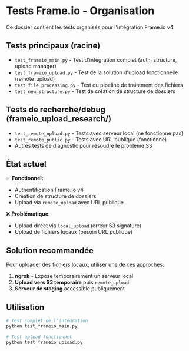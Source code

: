 # Tests Frame.io - Organisation

Ce dossier contient les tests organisés pour l'intégration Frame.io v4.

## Tests principaux (racine)

- `test_frameio_main.py` - Test d'intégration complet (auth, structure, upload manager)
- `test_frameio_upload.py` - Test de la solution d'upload fonctionnelle (remote_upload)
- `test_file_processing.py` - Test du pipeline de traitement des fichiers
- `test_new_structure.py` - Test de création de structure de dossiers

## Tests de recherche/debug (frameio_upload_research/)

- `test_remote_upload.py` - Tests avec serveur local (ne fonctionne pas)
- `test_remote_public.py` - Tests avec URL publique (fonctionne)
- Autres tests de diagnostic pour résoudre le problème S3

## État actuel

✅ **Fonctionnel:**
- Authentification Frame.io v4
- Création de structure de dossiers
- Upload via `remote_upload` avec URL publique

❌ **Problématique:**
- Upload direct via `local_upload` (erreur S3 signature)
- Upload de fichiers locaux (besoin URL publique)

## Solution recommandée

Pour uploader des fichiers locaux, utiliser une de ces approches:
1. **ngrok** - Expose temporairement un serveur local
2. **Upload vers S3 temporaire** puis `remote_upload`
3. **Serveur de staging** accessible publiquement

## Utilisation

```bash
# Test complet de l'intégration
python test_frameio_main.py

# Test upload fonctionnel
python test_frameio_upload.py
```
